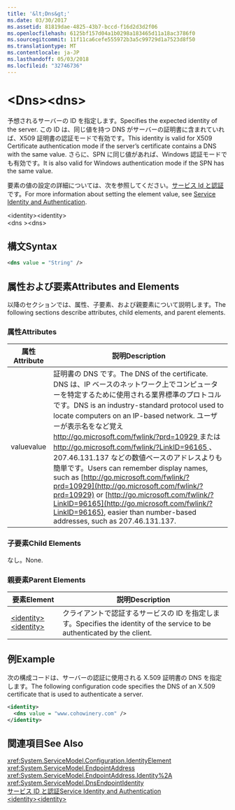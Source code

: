 ```yaml
---
title: '&lt;Dns&gt;'
ms.date: 03/30/2017
ms.assetid: 81819dae-4825-43b7-bccd-f16d2d3d2f06
ms.openlocfilehash: 6125bf157d04a1b0298a183465d11a18ac3786f0
ms.sourcegitcommit: 11f11ca6cefe555972b3a5c99729d1a7523d8f50
ms.translationtype: MT
ms.contentlocale: ja-JP
ms.lasthandoff: 05/03/2018
ms.locfileid: "32746736"
---
```

# <a name="ltdnsgt"></a><span data-ttu-id="24e0c-102">&lt;Dns&gt;</span><span class="sxs-lookup"><span data-stu-id="24e0c-102">&lt;dns&gt;</span></span>
<span data-ttu-id="24e0c-103">予想されるサーバーの ID を指定します。</span><span class="sxs-lookup"><span data-stu-id="24e0c-103">Specifies the expected identity of the server.</span></span> <span data-ttu-id="24e0c-104">この ID は、同じ値を持つ DNS がサーバーの証明書に含まれていれば、X509 証明書の認証モードで有効です。</span><span class="sxs-lookup"><span data-stu-id="24e0c-104">This identity is valid for X509 Certificate authentication mode if the server’s certificate contains a DNS with the same value.</span></span> <span data-ttu-id="24e0c-105">さらに、SPN に同じ値があれば、Windows 認証モードでも有効です。</span><span class="sxs-lookup"><span data-stu-id="24e0c-105">It is also valid for Windows authentication mode if the SPN has the same value.</span></span>  
  
 <span data-ttu-id="24e0c-106">要素の値の設定の詳細については、次を参照してください。[サービス Id と認証](../../../../../docs/framework/wcf/feature-details/service-identity-and-authentication.md)です。</span><span class="sxs-lookup"><span data-stu-id="24e0c-106">For more information about setting the element value, see [Service Identity and Authentication](../../../../../docs/framework/wcf/feature-details/service-identity-and-authentication.md).</span></span>  
  
 <span data-ttu-id="24e0c-107">\<identity></span><span class="sxs-lookup"><span data-stu-id="24e0c-107">\<identity></span></span>  
<span data-ttu-id="24e0c-108">\<dns ></span><span class="sxs-lookup"><span data-stu-id="24e0c-108">\<dns></span></span>  
  
## <a name="syntax"></a><span data-ttu-id="24e0c-109">構文</span><span class="sxs-lookup"><span data-stu-id="24e0c-109">Syntax</span></span>  
  
```xml  
<dns value = "String" />  
```  
  
## <a name="attributes-and-elements"></a><span data-ttu-id="24e0c-110">属性および要素</span><span class="sxs-lookup"><span data-stu-id="24e0c-110">Attributes and Elements</span></span>  
 <span data-ttu-id="24e0c-111">以降のセクションでは、属性、子要素、および親要素について説明します。</span><span class="sxs-lookup"><span data-stu-id="24e0c-111">The following sections describe attributes, child elements, and parent elements.</span></span>  
  
### <a name="attributes"></a><span data-ttu-id="24e0c-112">属性</span><span class="sxs-lookup"><span data-stu-id="24e0c-112">Attributes</span></span>  
  
|<span data-ttu-id="24e0c-113">属性</span><span class="sxs-lookup"><span data-stu-id="24e0c-113">Attribute</span></span>|<span data-ttu-id="24e0c-114">説明</span><span class="sxs-lookup"><span data-stu-id="24e0c-114">Description</span></span>|  
|---------------|-----------------|  
|<span data-ttu-id="24e0c-115">value</span><span class="sxs-lookup"><span data-stu-id="24e0c-115">value</span></span>|<span data-ttu-id="24e0c-116">証明書の DNS です。</span><span class="sxs-lookup"><span data-stu-id="24e0c-116">The DNS of the certificate.</span></span> <span data-ttu-id="24e0c-117">DNS は、IP ベースのネットワーク上でコンピューターを特定するために使用される業界標準のプロトコルです。</span><span class="sxs-lookup"><span data-stu-id="24e0c-117">DNS is an industry-standard protocol used to locate computers on an IP-based network.</span></span> <span data-ttu-id="24e0c-118">ユーザーが表示名をなど覚え[ http://go.microsoft.com/fwlink/?prd=10929 ](http://go.microsoft.com/fwlink/?prd=10929)または[ http://go.microsoft.com/fwlink/?LinkID=96165 ](http://go.microsoft.com/fwlink/?LinkID=96165)、207.46.131.137 などの数値ベースのアドレスよりも簡単です。</span><span class="sxs-lookup"><span data-stu-id="24e0c-118">Users can remember display names, such as [http://go.microsoft.com/fwlink/?prd=10929](http://go.microsoft.com/fwlink/?prd=10929) or [http://go.microsoft.com/fwlink/?LinkID=96165](http://go.microsoft.com/fwlink/?LinkID=96165), easier than number-based addresses, such as 207.46.131.137.</span></span>|  
  
### <a name="child-elements"></a><span data-ttu-id="24e0c-119">子要素</span><span class="sxs-lookup"><span data-stu-id="24e0c-119">Child Elements</span></span>  
 <span data-ttu-id="24e0c-120">なし。</span><span class="sxs-lookup"><span data-stu-id="24e0c-120">None.</span></span>  
  
### <a name="parent-elements"></a><span data-ttu-id="24e0c-121">親要素</span><span class="sxs-lookup"><span data-stu-id="24e0c-121">Parent Elements</span></span>  
  
|<span data-ttu-id="24e0c-122">要素</span><span class="sxs-lookup"><span data-stu-id="24e0c-122">Element</span></span>|<span data-ttu-id="24e0c-123">説明</span><span class="sxs-lookup"><span data-stu-id="24e0c-123">Description</span></span>|  
|-------------|-----------------|  
|[<span data-ttu-id="24e0c-124">\<identity></span><span class="sxs-lookup"><span data-stu-id="24e0c-124">\<identity></span></span>](../../../../../docs/framework/configure-apps/file-schema/wcf/identity.md)|<span data-ttu-id="24e0c-125">クライアントで認証するサービスの ID を指定します。</span><span class="sxs-lookup"><span data-stu-id="24e0c-125">Specifies the identity of the service to be authenticated by the client.</span></span>|  
  
## <a name="example"></a><span data-ttu-id="24e0c-126">例</span><span class="sxs-lookup"><span data-stu-id="24e0c-126">Example</span></span>  
 <span data-ttu-id="24e0c-127">次の構成コードは、サーバーの認証に使用される X.509 証明書の DNS を指定します。</span><span class="sxs-lookup"><span data-stu-id="24e0c-127">The following configuration code specifies the DNS of an X.509 certificate that is used to authenticate a server.</span></span>  
  
```xml  
<identity>  
  <dns value = "www.cohowinery.com" />  
</identity>  
```  
  
## <a name="see-also"></a><span data-ttu-id="24e0c-128">関連項目</span><span class="sxs-lookup"><span data-stu-id="24e0c-128">See Also</span></span>  
 <xref:System.ServiceModel.Configuration.IdentityElement>  
 <xref:System.ServiceModel.EndpointAddress>  
 <xref:System.ServiceModel.EndpointAddress.Identity%2A>  
 <xref:System.ServiceModel.DnsEndpointIdentity>  
 [<span data-ttu-id="24e0c-129">サービス ID と認証</span><span class="sxs-lookup"><span data-stu-id="24e0c-129">Service Identity and Authentication</span></span>](../../../../../docs/framework/wcf/feature-details/service-identity-and-authentication.md)  
 [<span data-ttu-id="24e0c-130">\<identity></span><span class="sxs-lookup"><span data-stu-id="24e0c-130">\<identity></span></span>](../../../../../docs/framework/configure-apps/file-schema/wcf/identity.md)
